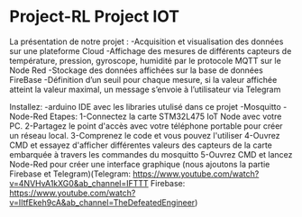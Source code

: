 # Project-RL Project IOT
La présentation de notre projet :
-Acquisition et visualisation des données sur
une plateforme Cloud
-Affichage des mesures de différents capteurs
de température, pression, gyroscope, humidité
par le protocole MQTT sur le Node Red
-Stockage des données affichées sur la base de
données FireBase
-Définition d’un seuil pour chaque mesure, si la
valeur affichée atteint la valeur maximal, un
message s’envoie à l’utilisateur via Telegram

Installez:
-arduino IDE avec les libraries utulisé dans ce projet
-Mosquitto
-Node-Red
Etapes:
1-Connectez la carte STM32L475 IoT Node avec votre PC. 
2-Partagez le point d'accès avec votre téléphone portable pour créer un réseau local.
3-Comprenez le code et vous pouvez l'utiliser 
4-Ouvrez CMD et essayez d'afficher différentes valeurs des capteurs de la carte embarquée à travers les commandes du mosquitto
5-Ouvrez CMD et lancez Node-Red pour créer une interface graphique (nous ajoutons la partie Firebase et Telegram)(Telegram:
    https://www.youtube.com/watch?v=4NVHvA1kXG0&ab_channel=IFTTT
    Firebase: https://www.youtube.com/watch?v=IItfEkeh9cA&ab_channel=TheDefeatedEngineer)
  
